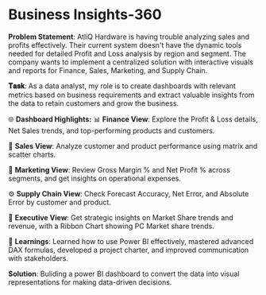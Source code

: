# Business Insights-360

**Problem Statement**: AtliQ Hardware is having trouble analyzing sales and profits effectively. Their current system doesn't have the dynamic tools needed for detailed Profit and Loss analysis by region and segment. The company wants to implement a centralized solution with interactive visuals and reports for Finance, Sales, Marketing, and Supply Chain. 

**𝐓𝐚𝐬𝐤**: As a data analyst, my role is to create dashboards with relevant metrics based on business requirements and extract valuable insights from the data to retain customers and grow the business.

🌐 **Dashboard Highlights:**
📊 **Finance View**: Explore the Profit & Loss details, Net Sales trends, and top-performing products and customers.

💼 **Sales View**: Analyze customer and product performance using matrix and scatter charts.

📣 **Marketing View**: Review Gross Margin % and Net Profit % across segments, and get insights on operational expenses.

⚙️ **Supply Chain View**: Check Forecast Accuracy, Net Error, and Absolute Error by customer and product.

👔 **Executive View**: Get strategic insights on Market Share trends and revenue, with a Ribbon Chart showing PC Market share trends.

🙌 **Learnings**: Learned how to use Power BI effectively, mastered advanced DAX formulas, developed a project charter, and improved communication with stakeholders.

**Solution**: Buliding a power BI dashboard to convert the data into visual representations for making data-driven decisions.

